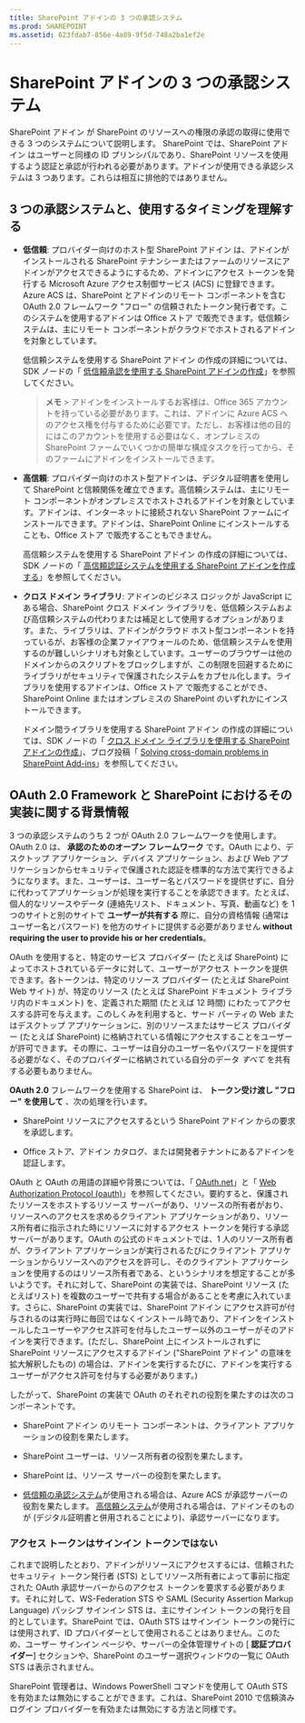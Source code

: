 ```yaml
---
title: SharePoint アドインの 3 つの承認システム
ms.prod: SHAREPOINT
ms.assetid: 623fdab7-856e-4a89-9f5d-748a2ba1ef2e
---
```



# SharePoint アドインの 3 つの承認システム
SharePoint アドイン が SharePoint のリソースへの権限の承認の取得に使用できる 3 つのシステムについて説明します。
SharePoint では、SharePoint アドイン はユーザーと同様の ID プリンシパルであり、SharePoint リソースを使用するよう認証と承認が行われる必要があります。アドインが使用できる承認システムは 3 つあります。これらは相互に排他的ではありません。
  
    
    


## 3 つの承認システムと、使用するタイミングを理解する
<a name="UnderstandThreeSystems"> </a>


  
    
    

- **低信頼**: プロバイダー向けのホスト型 SharePoint アドイン は、アドインがインストールされる SharePoint テナンシーまたはファームのリソースにアドインがアクセスできるようにするため、アドインにアクセス トークンを発行する Microsoft Azure アクセス制御サービス (ACS) に登録できます。Azure ACS は、SharePoint とアドインのリモート コンポーネントを含む OAuth 2.0 フレームワーク "フロー" の信頼されたトークン発行者です。このシステムを使用するアドインは Office ストア で販売できます。低信頼システムは、主にリモート コンポーネントがクラウドでホストされるアドインを対象としています。
    
    低信頼システムを使用する SharePoint アドイン の作成の詳細については、SDK ノードの「 [低信頼承認を使用する SharePoint アドインの作成](creating-sharepoint-add-ins-that-use-low-trust-authorization.md)」を参照してください。
    
    > **メモ**
      > アドインをインストールするお客様は、Office 365 アカウントを持っている必要があります。これは、アドインに Azure ACS へのアクセス権を付与するために必要です。ただし、お客様は他の目的にはこのアカウントを使用する必要はなく、オンプレミスの SharePoint ファームでいくつかの簡単な構成タスクを行ってから、そのファームにアドインをインストールできます。 
- **高信頼**: プロバイダー向けのホスト型アドインは、デジタル証明書を使用して SharePoint と信頼関係を確立できます。高信頼システムは、主にリモート コンポーネントがオンプレミスでホストされるアドインを対象としています。アドインは、インターネットに接続されない SharePoint ファームにインストールできます。アドインは、SharePoint Online にインストールすることも、Office ストア で販売することもできません。
    
    高信頼システムを使用する SharePoint アドイン の作成の詳細については、SDK ノードの「 [高信頼認証システムを使用する SharePoint アドインを作成する](creating-sharepoint-add-ins-that-use-high-trust-authorization.md)」を参照してください。
    
  
- **クロス ドメイン ライブラリ**: アドインのビジネス ロジックが JavaScript にある場合、SharePoint クロス ドメイン ライブラリを、低信頼システムおよび高信頼システムの代わりまたは補足として使用するオプションがあります。また、ライブラリは、アドインがクラウド ホスト型コンポーネントを持っているが、お客様の企業ファイアウォールのため、低信頼システムを使用するのが難しいシナリオも対象としています。ユーザーのブラウザーは他のドメインからのスクリプトをブロックしますが、この制限を回避するためにライブラリがセキュリティで保護されたシステムをカプセル化します。ライブラリを使用するアドインは、Office ストア で販売することができ、SharePoint Online またはオンプレミスの SharePoint のいずれかにインストールできます。
    
    ドメイン間ライブラリを使用する SharePoint アドイン の作成の詳細については、SDK ノードの「 [クロス ドメイン ライブラリを使用する SharePoint アドインの作成](creating-sharepoint-add-ins-that-use-the-cross-domain-library.md)」、ブログ投稿「 [Solving cross-domain problems in SharePoint Add-ins](http://blogs.msdn.com/b/officeapps/archive/2012/11/29/solving-cross-domain-problems-in-apps-for-sharepoint.aspx)」を参照してください。
    
  

## OAuth 2.0 Framework と SharePoint におけるその実装に関する背景情報
<a name="UnderstandThreeSystems"> </a>

3 つの承認システムのうち 2 つが OAuth 2.0 フレームワークを使用します。OAuth 2.0 は、 **承認のためのオープン フレームワーク** です。OAuth により、デスクトップ アプリケーション、デバイス アプリケーション、および Web アプリケーションからセキュリティで保護された認証を標準的な方法で実行できるようになります。また、ユーザーは、ユーザー名とパスワードを提供せずに、自分に代わってアプリケーションが処理を実行することを承認できます。たとえば、個人的なリソースやデータ (連絡先リスト、ドキュメント、写真、動画など) を 1 つのサイトと別のサイトで **ユーザーが共有する** 際に、自分の資格情報 (通常はユーザー名とパスワード) を他方のサイトに提供する必要がありません **without requiring the user to provide his or her credentials**。
  
    
    
OAuth を使用すると、特定のサービス プロバイダー (たとえば SharePoint) によってホストされているデータに対して、ユーザーがアクセス トークンを提供できます。各トークンは、特定のリソース プロバイダー (たとえば SharePoint Web サイト) が、特定のリソース (たとえば SharePoint ドキュメント ライブラリ内のドキュメント) を、定義された期間 (たとえば 12 時間) にわたってアクセスする許可を与えます。このしくみを利用すると、サード パーティの Web またはデスクトップ アプリケーションに、別のリソースまたはサービス プロバイダー (たとえば SharePoint) に格納されている情報にアクセスすることをユーザーが許可できます。その際に、ユーザーは自分のユーザー名やパスワードを提供する必要がなく、そのプロバイダーに格納されている自分のデータ *すべて*  を共有する必要もありません。
  
    
    
 **OAuth 2.0** フレームワークを使用する SharePoint は、 **トークン受け渡し "フロー" を使用して** 、次の処理を行います。
  
    
    

- SharePoint リソースにアクセスするという SharePoint アドイン からの要求を承認します。
    
  
- Office ストア、アドイン カタログ、または開発者テナントにあるアドインを認証します。
    
  
OAuth と OAuth の用語の詳細や背景については、「 [OAuth.net](http://oauth.net/)」と「 [Web Authorization Protocol (oauth)](http://datatracker.ietf.org/doc/active/)」を参照してください。要約すると、保護されたリソースをホストするリソース サーバーがあり、リソースの所有者がおり、リソースへのアクセスを求めるクライアント アプリケーションがあり、リソース所有者に指示された時にリソースに対するアクセス トークンを発行する承認サーバーがあります。OAuth の公式のドキュメントでは、1 人のリソース所有者が、クライアント アプリケーションが実行されるたびにクライアント アプリケーションからリソースへのアクセスを許可し、そのクライアント アプリケーションを使用するのはリソース所有者である、というシナリオを想定することが多いようです。それに対して、SharePoint の実装では、SharePoint リソース (たとえばリスト) を複数のユーザーで共有する場合があることを考慮に入れています。さらに、SharePoint の実装では、SharePoint アドイン にアクセス許可が付与されるのは実行時に毎回ではなくインストール時であり、アドインをインストールしたユーザーやアクセス許可を付与したユーザー以外のユーザーがそのアドインを実行できます。(ただし、SharePoint 上にインストールされずに SharePoint リソースにアクセスするアドイン ("SharePoint アドイン" の意味を拡大解釈したもの) の場合は、アドインを実行するたびに、アドインを実行するユーザーがアクセス許可を付与する必要があります。)
  
    
    
したがって、SharePoint の実装で OAuth のそれぞれの役割を果たすのは次のコンポーネントです。
  
    
    

- SharePoint アドイン のリモート コンポーネントは、クライアント アプリケーションの役割を果たします。
    
  
- SharePoint ユーザーは、リソース所有者の役割を果たします。
    
  
- SharePoint は、リソース サーバーの役割を果たします。
    
  
-  [低信頼の承認システム](creating-sharepoint-add-ins-that-use-low-trust-authorization.md)が使用される場合は、Azure ACS が承認サーバーの役割を果たします。 [高信頼システム](creating-sharepoint-add-ins-that-use-high-trust-authorization.md)が使用される場合は、アドインそのものが (デジタル証明書と併用されることにより)、承認サーバーになります。
    
  

### アクセス トークンはサインイン トークンではない
<a name="FileName_uniquekeyword3"> </a>

これまで説明したとおり、アドインがリソースにアクセスするには、信頼されたセキュリティ トークン発行者 (STS) としてリソース所有者によって事前に指定された OAuth 承認サーバーからのアクセス トークンを要求する必要があります。それに対して、WS-Federation STS や SAML (Security Assertion Markup Language) パッシブ サインイン STS は、主にサインイン トークンの発行を目的としています。SharePoint では、OAuth STS はサインイン トークンの発行には使用されず、ID プロバイダーとして使用されることはありません。このため、ユーザー サインイン ページや、サーバーの全体管理サイトの [ **認証プロバイダー**] セクションや、SharePoint のユーザー選択ウィンドウの一覧に OAuth STS は表示されません。
  
    
    
SharePoint 管理者は、Windows PowerShell コマンドを使用して OAuth STS を有効または無効にすることができます。これは、SharePoint 2010 で信頼済みログイン プロバイダーを有効または無効にする方法と同様です。 
  
    
    

